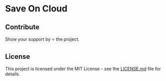 # Save On Cloud



## Contribute

Show your support by ⭐ the project.

## License

This project is licensed under the MIT License - see the [LICENSE.md](https://github.com/aramkoukia/save-on-cloud-webapp/blob/master/LICENSE) file for details.
